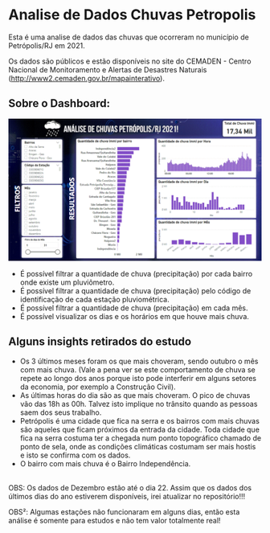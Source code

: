 # Analise de Dados Chuvas Petropolis
Esta é uma analise de dados das chuvas que ocorreram no município de Petrópolis/RJ em 2021.

Os dados são públicos e estão disponíveis no site do CEMADEN - Centro Nacional de Monitoramento e Alertas de Desastres Naturais (http://www2.cemaden.gov.br/mapainterativo).



<h2> Sobre o Dashboard: </h2>

<div align="center" >
<img src="dashboard.jpg"> 
</div>

- É possível filtrar a quantidade de chuva (precipitação) por cada bairro onde existe um pluviômetro.
- É possível filtrar a quantidade de chuva (precipitação) pelo código de identificação de cada estação pluviométrica.
- É possível filtrar a quantidade de chuva (precipitação) em cada mês.
- É possível visualizar os dias e os horários em que houve mais chuva.
	

<h2> Alguns insights retirados do estudo </h2>

- Os 3 últimos meses foram os que mais choveram, sendo outubro o mês com mais chuva. (Vale a pena ver se este comportamento de chuva se repete ao longo dos anos porque isto pode interferir em alguns setores da economia, por exemplo a Construção Civil).
- As últimas horas do dia são as que mais choveram. O pico de chuvas vão das 18h as 00h. Talvez isto implique no trânsito quando as pessoas saem dos seus trabalho.
- Petrópolis é uma cidade que fica na serra e os bairros com mais chuvas são aqueles que ficam próximos da entrada da cidade. Toda cidade que fica na serra costuma ter a chegada num ponto topográfico chamado de ponto de sela, onde as condições climáticas costumam ser mais hostis e isto se confirma com os dados.
- O bairro com mais chuva é o Bairro Independência.

<br>
OBS: Os dados de Dezembro estão até o dia 22. Assim que os dados dos últimos dias do ano estiverem disponíveis, irei atualizar no repositório!!!

OBS²: Algumas estações não funcionaram em alguns dias, então esta análise é somente para estudos e não tem valor totalmente real!
